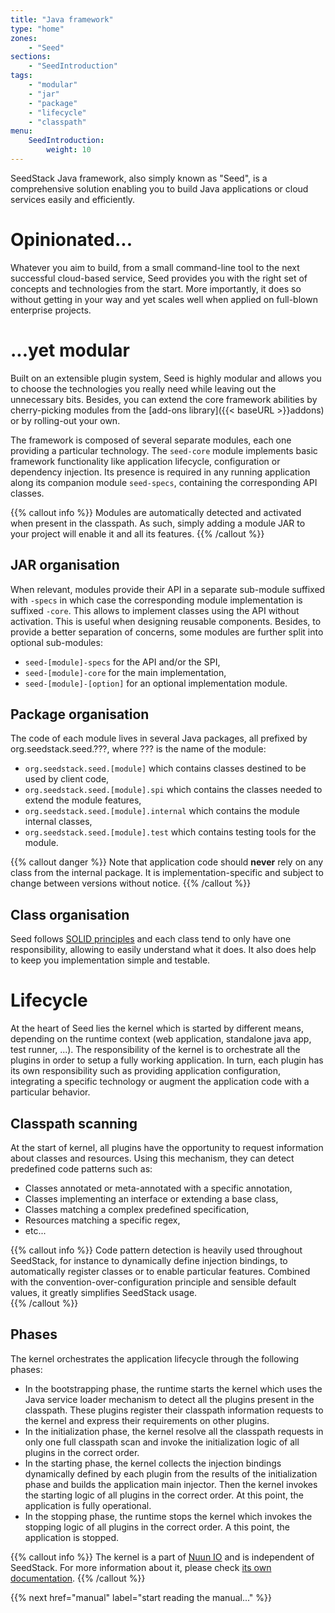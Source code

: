 ```yaml
---
title: "Java framework"
type: "home"
zones:
    - "Seed"
sections:
    - "SeedIntroduction"
tags:
    - "modular"
    - "jar"
    - "package"
    - "lifecycle"
    - "classpath"
menu:
    SeedIntroduction:
        weight: 10
---
```


SeedStack Java framework, also simply known as "Seed", is a comprehensive solution enabling you to build Java applications
or cloud services easily and efficiently.<!--more-->

# Opinionated...

Whatever you aim to build, from a small command-line tool to the next successful cloud-based service, Seed provides you 
with the right set of concepts and technologies from the start. More importantly, it does so without getting in your way
and yet scales well when applied on full-blown enterprise projects.

# ...yet modular

Built on an extensible plugin system, Seed is highly modular and allows you to choose the technologies you really
need while leaving out the unnecessary bits. Besides, you can extend the core framework abilities by cherry-picking modules
from the [add-ons library]({{< baseURL >}}addons) or by rolling-out your own.

The framework is composed of several separate modules, each one providing a particular technology. The `seed-core` module
implements basic framework functionality like application lifecycle, configuration or dependency injection. Its presence 
is required in any running application along its companion module `seed-specs`, containing the corresponding API classes.

{{% callout info %}}
Modules are automatically detected and activated when present in the classpath. As such, simply adding a module JAR to 
your project will enable it and all its features. 
{{% /callout %}}

## JAR organisation

When relevant, modules provide their API in a separate sub-module suffixed with `-specs` in which case the corresponding
module implementation is suffixed `-core`. This allows to implement classes using the API without activation. This is 
useful when designing reusable components. Besides, to provide a better separation of concerns, some modules are further
split into optional sub-modules:

* `seed-[module]-specs` for the API and/or the SPI,
* `seed-[module]-core` for the main implementation,
* `seed-[module]-[option]` for an optional implementation module.

## Package organisation

The code of each module lives in several Java packages, all prefixed by org.seedstack.seed.???, where ??? is the name 
of the module:

* `org.seedstack.seed.[module]` which contains classes destined to be used by client code,
* `org.seedstack.seed.[module].spi` which contains the classes needed to extend the module features,
* `org.seedstack.seed.[module].internal` which contains the module internal classes,
* `org.seedstack.seed.[module].test` which contains testing tools for the module.

{{% callout danger %}}
Note that application code should **never** rely on any class from the internal package. It is implementation-specific
and subject to change between versions without notice.
{{% /callout %}}

## Class organisation

Seed follows [SOLID principles](https://en.wikipedia.org/wiki/SOLID_\(object-oriented_design\)) and each class tend to only
have one responsibility, allowing to easily understand what it does. It also does help to keep you implementation simple
and testable.

# Lifecycle

At the heart of Seed lies the kernel which is started by different means, depending on the runtime context (web 
application, standalone java app, test runner, ...). The responsibility of the kernel is to orchestrate all the plugins 
in order to setup a fully working application. In turn, each plugin has its own responsibility such as providing 
application configuration, integrating a specific technology or augment the application code with a particular behavior.

## Classpath scanning

At the start of kernel, all plugins have the opportunity to request information about classes and resources. Using this
mechanism, they can detect predefined code patterns such as:
 
* Classes annotated or meta-annotated with a specific annotation,
* Classes implementing an interface or extending a base class,
* Classes matching a complex predefined specification, 
* Resources matching a specific regex,
* etc...

{{% callout info %}}
Code pattern detection is heavily used throughout SeedStack, for instance to dynamically define injection bindings, to 
automatically register classes or to enable particular features. Combined with the convention-over-configuration principle
and sensible default values, it greatly simplifies SeedStack usage.    
{{% /callout %}}

## Phases

The kernel orchestrates the application lifecycle through the following phases:

* In the bootstrapping phase, the runtime starts the kernel which uses the Java service loader mechanism to detect all 
the plugins present in the classpath. These plugins register their classpath information requests to the kernel and express 
their requirements on other plugins.
* In the initialization phase, the kernel resolve all the classpath requests in only one full classpath scan and invoke 
the initialization logic of all plugins in the correct order.
* In the starting phase, the kernel collects the injection bindings dynamically defined by each plugin from the results of the 
initialization phase and builds the application main injector. Then the kernel invokes the starting logic of all plugins 
in the correct order. At this point, the application is fully operational.
* In the stopping phase, the runtime stops the kernel which invokes the stopping logic of all plugins in the correct 
order. A this point, the application is stopped.

{{% callout info %}}
The kernel is a part of [Nuun IO](https://github.com/nuun-io) and is independent of SeedStack. For more information
about it, please check [its own documentation](https://github.com/nuun-io/kernel/wiki).
{{% /callout %}}

{{% next href="manual" label="start reading the manual..." %}}
